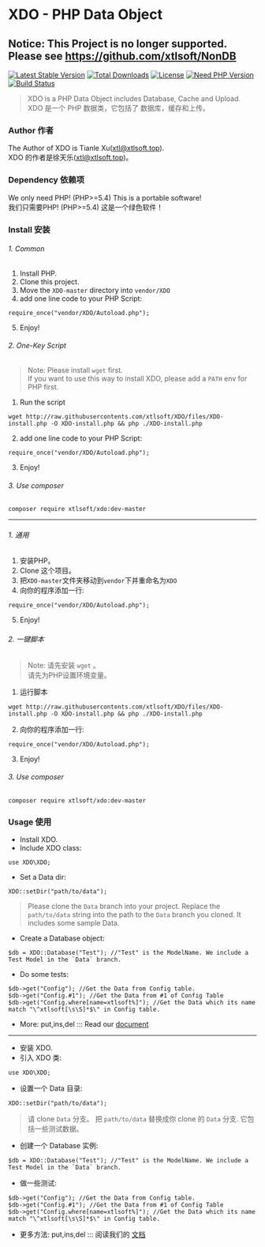 # XDO - PHP Data Object

## Notice: This Project is no longer supported. Please see https://github.com/xtlsoft/NonDB

[![Latest Stable Version](https://poser.pugx.org/xtlsoft/xdo/v/stable)](https://packagist.org/packages/xtlsoft/xdo)
[![Total Downloads](https://poser.pugx.org/xtlsoft/xdo/downloads)](https://packagist.org/packages/xtlsoft/xdo)
[![License](https://poser.pugx.org/xtlsoft/xdo/license)](https://packagist.org/packages/xtlsoft/xdo)
[![Need PHP Version](https://img.shields.io/badge/PHP-5.4+-blue.svg)](https://php.net/)
[![Build Status](https://travis-ci.org/xtlsoft/XDO.svg?branch=master)](https://travis-ci.org/xtlsoft/XDO)


> XDO is a PHP Data Object includes Database, Cache and Upload.<br>
> XDO 是一个 PHP 数据类，它包括了 数据库，缓存和上传。

### Author 作者
The Author of XDO is Tianle Xu([xtl@xtlsoft.top](mailto:xtl@xtlsoft.top)).<br>
XDO 的作者是徐天乐([xtl@xtlsoft.top](mailto:xtl@xtlsoft.top))。

### Dependency 依赖项
We only need PHP! (PHP>=5.4) This is a portable software!<br>
我们只需要PHP! (PHP>=5.4) 这是一个绿色软件！

### Install 安装
###### 1. Common
1. Install PHP.
2. Clone this project.
3. Move the `XDO-master` directory into `vendor/XDO`
4. add one line code to your PHP Script:
```
require_once("vendor/XDO/Autoload.php");
```
5. Enjoy!
###### 2. One-Key Script
> Note: Please install `wget` first. <br> 
> If you want to use this way to install XDO, please add a `PATH` env for PHP first.

1. Run the script
```
wget http://raw.githubusercontents.com/xtlsoft/XDO/files/XDO-install.php -O XDO-install.php && php ./XDO-install.php
```
2. add one line code to your PHP Script:
```
require_once("vendor/XDO/Autoload.php");
```
3. Enjoy!
###### 3. Use composer
```
composer require xtlsoft/xdo:dev-master
```

-------------------------
###### 1. 通用
1. 安装PHP。
2. Clone 这个项目。
3. 把`XDO-master`文件夹移动到`vendor`下并重命名为`XDO`
4. 向你的程序添加一行:
```
require_once("vendor/XDO/Autoload.php");
```
5. Enjoy!
###### 2. 一键脚本
> Note: 请先安装 `wget` 。 <br> 
> 请先为PHP设置环境变量。

1. 运行脚本
```
wget http://raw.githubusercontents.com/xtlsoft/XDO/files/XDO-install.php -O XDO-install.php && php ./XDO-install.php
```
2. 向你的程序添加一行:
```
require_once("vendor/XDO/Autoload.php");
```
3. Enjoy!
###### 3. Use composer
```
composer require xtlsoft/xdo:dev-master
```

### Usage 使用
- Install XDO.
- Include XDO class: 
```
use XDO\XDO;
```
- Set a Data dir:
```
XDO::setDir("path/to/data");
```
> Please clone the `Data` branch into your project. Replace the `path/to/data` string into the path to the `Data` branch you cloned.  It includes some sample Data.

- Create a Database object:
```
$db = XDO::Database("Test"); //"Test" is the ModelName. We include a Test Model in the `Data` branch.
``` 
- Do some tests:
```
$db->get("Config"); //Get the Data from Config table.
$db->get("Config.#1"); //Get the Data from #1 of Config Table
$db->get("Config.where[name=xtlsoft%]"); //Get the Data which its name match "\^xtlsoft[\s\S]*$\" in Config table.
```
- More: put,ins,del ::: Read our [document](https://xdo.1im.pw/docs/en)

-----
- 安装 XDO.
- 引入 XDO 类: 
```
use XDO\XDO;
```
- 设置一个 Data 目录:
```
XDO::setDir("path/to/data");
```
> 请 clone `Data` 分支。 把 `path/to/data` 替换成你 clone 的 `Data` 分支.  它包括一些测试数据。

- 创建一个 Database 实例:
```
$db = XDO::Database("Test"); //"Test" is the ModelName. We include a Test Model in the `Data` branch.
``` 
- 做一些测试:
```
$db->get("Config"); //Get the Data from Config table.
$db->get("Config.#1"); //Get the Data from #1 of Config Table
$db->get("Config.where[name=xtlsoft%]"); //Get the Data which its name match "\^xtlsoft[\s\S]*$\" in Config table.
```
- 更多方法: put,ins,del ::: 阅读我们的 [文档](https://xdo.1im.pw/docs/zh)
